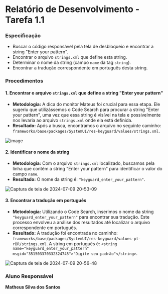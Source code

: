 # Relatório de Desenvolvimento - Tarefa 1.1

### Especificação
- Buscar o código responsável pela tela de desbloqueio e encontrar a string "Enter your pattern".
- Encontrar o arquivo `strings.xml` que define esta string.
- Determinar o nome da string (campo `name` da tag `string`).
- Encontrar a tradução correspondente em português desta string.

### Procedimentos

#### 1. Encontrar o arquivo `strings.xml` que define a string "Enter your pattern"
- **Metodologia:** A dica do monitor Mateus foi crucial para essa etapa. Ele sugeriu que utilizássemos o Code Search para procurar a string "Enter your pattern", uma vez que essa string é visível na tela e possivelmente nos levaria ao arquivo `strings.xml` onde ela está definida.
- **Resultado:** Após a busca, encontramos o arquivo no seguinte caminho: `frameworks/base/packages/SystemUI/res-keyguard/values/strings.xml`.

![image](https://github.com/hendriomm/Hands-On-Android/assets/91330677/32c60e9f-8132-42b6-9145-454fe51e3ad3)

#### 2. Identificar o nome da string
- **Metodologia:** Com o arquivo `strings.xml` localizado, buscamos pela linha que contém a string "Enter your pattern" para identificar o valor do campo `name`.
- **Resultado:** O nome da string é: `"keyguard_enter_your_pattern"`.

![Captura de tela de 2024-07-09 20-53-09](https://github.com/hendriomm/Hands-On-Android/assets/91330677/d20a021d-cdce-4105-8f36-80ebbe45e677)

#### 3. Encontrar a tradução em português
- **Metodologia:** Utilizando o Code Search, inserimos o nome da string `"keyguard_enter_your_pattern"` para encontrar sua tradução. Este processo envolveu a análise dos resultados até localizar o arquivo correspondente em português.
- **Resultado:** A tradução foi encontrada no caminho: `frameworks/base/packages/SystemUI/res-keyguard/values-pt-rBR/strings.xml`. A string em português é: `<string name="keyguard_enter_your_pattern" msgid="351503370332324745">"Digite seu padrão"</string>`.

![Captura de tela de 2024-07-09 20-56-48](https://github.com/hendriomm/Hands-On-Android/assets/91330677/109dc573-6e14-431b-b57e-337d4ca74c94)

### Aluno Responsável

**Matheus Silva dos Santos**